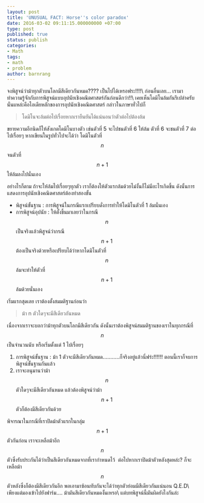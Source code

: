```yaml
---
layout: post
title: 'UNUSUAL FACT: Horse''s color paradox'
date: 2016-03-02 09:11:15.000000000 +07:00
type: post
published: true
status: publish
categories:
- Math
tags:
- math
- problem
author: barnrang
---
```

จงพิสูจน์ว่าม้าทุกตัวบนโลกมีสีเดียวกันหมด???? เป็นไปได้เหรอฟระ!!!!\\
ก่อนอื่นเลย... เรามาทำความรู้จักกับการพิสูจน์แบบอุปนัยเชิงคณิตศาสตร์กันก่อนดีกว่า!!\\
เคยเห็นโดมิโนล้มกันรึเปล่าครับ นั่นแหล่ะคือไอเดียหลักของการอุปนัยเชิงคณิตศาสตร์ กล่าวในภาษาทั่วไปก็

> โดมิโนจะล้มต่อไปเรื่อยหากเรายืนยันได้แน่นอนว่าตัวต่อไปต้องล้ม

ขยายความอีกนิดก็ให้สังเกตโดมิโนบางตัว เช่นตัวที่ 5 จะไปชนตัวที่ 6 ให้ล้ม ตัวที่ 6 จะชนตัวที่ 7 ต่อไปเรื่อยๆ หากเขียนในรูปทั่วไปจะได้ว่า โดมิโนตัวที่ $$ n $$ จนตัวที่ $$ n+1 $$ ให้ล้มลงไปนั่นเอง

อย่างไรก็ตาม ถ้าจะให้ล้มไปเรื่อยๆทุกตัว เราก็ต้องให้ตัวแรกล้มด้วยไม่งั้นก็ไม่มีอะไรเกิดขึ้น ดังนั้นการแสดงการอุปนัยเชิงคณิตศาสตร์ต้องทำสองขั้น
<!-- more -->

- พิสูจน์ขั้นฐาน : การพิสูจน์ในกรณีแรกเปรียบดั่งการทำให้โดมิโนตัวที่ 1 ล้มนั่นเอง
- การพิสูจน์อุปนัย : ให้ตั้งขึ้นมาเลยว่าในกรณี $$ n $$ เป็นจริงแล้วพิสูจน์ว่ากรณี $$ n+1 $$ ต้องเป็นจริงด้วยหรือเปรียบได้ว่าหากโดมิโนตัวที่ $$ n $$ ล้มจะทำให้ตัวที่ $$ n+1 $$ ล้มด้วยนั่นเอง

เริ่มแรกสุดเลย เราต้องตั้งสมมติฐานก่อนว่า

> ม้า n ตัวใดๆจะมีสีเดียวกันหมด

เนื่องจากเราจะบอกว่าม้าทุกตัวบนโลกมีสีเดียวกัน ดังนั้นเราต้องพิสูจน์สมมติฐานของเราในทุกกรณีที่ $$ n $$ เป็นจำนวนนับ หรือเริ่มตั้งแต่ 1 ไปเรื่อยๆ

1. การพิสูจน์ขั้นฐาน : ม้า 1 ตัวจะมีสีเดียวกันหมด...........ก็จริงอยู่แล้วนี่ฟร่ะ!!!!!! ตอนนี้เราก็จบการพิสูจน์ขั้นฐานกันแล้ว
2. เราจะอนุมานว่าม้า $$ n $$ ตัวใดๆจะมีสีเดียวกันหมด แล้วต้องพิสูจน์ว่าม้า $$ n+1 $$ ตัวก็ต้องมีสีเดียวกันด้วย

พิจารณาในกรณีที่เราปิดม้าตัวแรกในกลุ่ม $$ n+1 $$ ตัวกันก่อน เราจะเหลือม้าอีก $$ n $$ ตัวซึ่งรับประกันได้ว่าเป็นสีเดียวกันหมดจากที่เรากำหนดไว้  ต่อไปหากเราปิดม้าตัวหลังสุดหล่ะ? ก็จะเหลือม้า $$ n $$ ตัวหลังซึ่งก็ต้องมีสีเดียวกันอีก พอเอามาซ้อนทับกันจะได้ว่าทุกตัวย่อมมีสีเดียวกันแน่นอน Q.E.D\\
เพียงแต่มองเข้าไปยังฟาร์ม.... ม้ามันสีเดียวกันหมดงั้นเหรอ\\
แต่บทพิสูจน์นี้มันผิดยังไงกันล่ะ
<!-- tomb -->
